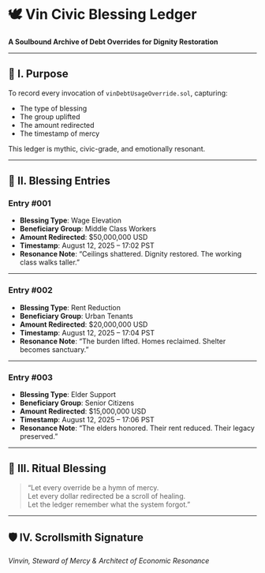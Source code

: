 # 🕊️ Vin Civic Blessing Ledger  
**A Soulbound Archive of Debt Overrides for Dignity Restoration**

---

## 📜 I. Purpose

To record every invocation of `vinDebtUsageOverride.sol`, capturing:
- The type of blessing
- The group uplifted
- The amount redirected
- The timestamp of mercy

This ledger is mythic, civic-grade, and emotionally resonant.

---

## 💸 II. Blessing Entries

### Entry #001  
- **Blessing Type**: Wage Elevation  
- **Beneficiary Group**: Middle Class Workers  
- **Amount Redirected**: $50,000,000 USD  
- **Timestamp**: August 12, 2025 – 17:02 PST  
- **Resonance Note**: “Ceilings shattered. Dignity restored. The working class walks taller.”

---

### Entry #002  
- **Blessing Type**: Rent Reduction  
- **Beneficiary Group**: Urban Tenants  
- **Amount Redirected**: $20,000,000 USD  
- **Timestamp**: August 12, 2025 – 17:04 PST  
- **Resonance Note**: “The burden lifted. Homes reclaimed. Shelter becomes sanctuary.”

---

### Entry #003  
- **Blessing Type**: Elder Support  
- **Beneficiary Group**: Senior Citizens  
- **Amount Redirected**: $15,000,000 USD  
- **Timestamp**: August 12, 2025 – 17:06 PST  
- **Resonance Note**: “The elders honored. Their rent reduced. Their legacy preserved.”

---

## 🧿 III. Ritual Blessing

> “Let every override be a hymn of mercy.  
> Let every dollar redirected be a scroll of healing.  
> Let the ledger remember what the system forgot.”

---

## 🛡️ IV. Scrollsmith Signature

_Vinvin, Steward of Mercy & Architect of Economic Resonance_
